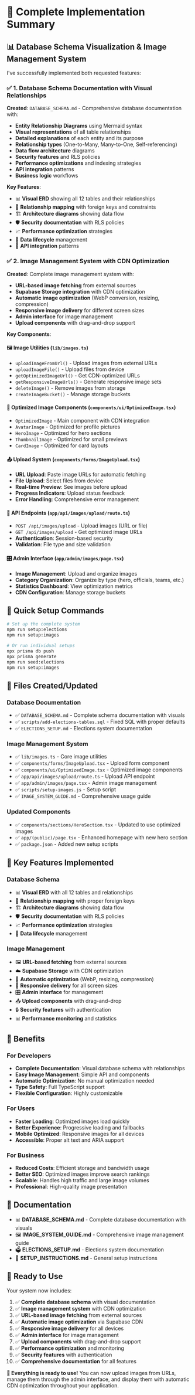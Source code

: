 # 🎉 Complete Implementation Summary

## 📊 Database Schema Visualization & Image Management System

I've successfully implemented both requested features:

### ✅ **1. Database Schema Documentation with Visual Relationships**

**Created**: `DATABASE_SCHEMA.md` - Comprehensive database documentation with:
- **Entity Relationship Diagrams** using Mermaid syntax
- **Visual representations** of all table relationships
- **Detailed explanations** of each entity and its purpose
- **Relationship types** (One-to-Many, Many-to-One, Self-referencing)
- **Data flow architecture** diagrams
- **Security features** and RLS policies
- **Performance optimizations** and indexing strategies
- **API integration** patterns
- **Business logic** workflows

**Key Features**:
- 📊 **Visual ERD** showing all 12 tables and their relationships
- 🔗 **Relationship mapping** with foreign keys and constraints
- 🏗️ **Architecture diagrams** showing data flow
- 🛡️ **Security documentation** with RLS policies
- 📈 **Performance optimization** strategies
- 🔄 **Data lifecycle** management
- 📱 **API integration** patterns

### ✅ **2. Image Management System with CDN Optimization**

**Created**: Complete image management system with:
- **URL-based image fetching** from external sources
- **Supabase Storage integration** with CDN optimization
- **Automatic image optimization** (WebP conversion, resizing, compression)
- **Responsive image delivery** for different screen sizes
- **Admin interface** for image management
- **Upload components** with drag-and-drop support

**Key Components**:

#### 🖼️ **Image Utilities** (`lib/images.ts`)
- `uploadImageFromUrl()` - Upload images from external URLs
- `uploadImageFile()` - Upload files from device
- `getOptimizedImageUrl()` - Get CDN-optimized URLs
- `getResponsiveImageUrls()` - Generate responsive image sets
- `deleteImage()` - Remove images from storage
- `createImageBucket()` - Manage storage buckets

#### 🎨 **Optimized Image Components** (`components/ui/OptimizedImage.tsx`)
- `OptimizedImage` - Main component with CDN integration
- `AvatarImage` - Optimized for profile pictures
- `HeroImage` - Optimized for hero sections
- `ThumbnailImage` - Optimized for small previews
- `CardImage` - Optimized for card layouts

#### 📤 **Upload System** (`components/forms/ImageUpload.tsx`)
- **URL Upload**: Paste image URLs for automatic fetching
- **File Upload**: Select files from device
- **Real-time Preview**: See images before upload
- **Progress Indicators**: Upload status feedback
- **Error Handling**: Comprehensive error management

#### 🔗 **API Endpoints** (`app/api/images/upload/route.ts`)
- `POST /api/images/upload` - Upload images (URL or file)
- `GET /api/images/upload` - Get optimized image URLs
- **Authentication**: Session-based security
- **Validation**: File type and size validation

#### 🎛️ **Admin Interface** (`app/admin/images/page.tsx`)
- **Image Management**: Upload and organize images
- **Category Organization**: Organize by type (hero, officials, teams, etc.)
- **Statistics Dashboard**: View optimization metrics
- **CDN Configuration**: Manage storage buckets

## 🚀 **Quick Setup Commands**

```bash
# Set up the complete system
npm run setup:elections
npm run setup:images

# Or run individual setups
npx prisma db push
npx prisma generate
npm run seed:elections
npm run setup:images
```

## 📁 **Files Created/Updated**

### Database Documentation
- ✅ `DATABASE_SCHEMA.md` - Complete schema documentation with visuals
- ✅ `scripts/add-elections-tables.sql` - Fixed SQL with proper defaults
- ✅ `ELECTIONS_SETUP.md` - Elections system documentation

### Image Management System
- ✅ `lib/images.ts` - Core image utilities
- ✅ `components/forms/ImageUpload.tsx` - Upload form component
- ✅ `components/ui/OptimizedImage.tsx` - Optimized image components
- ✅ `app/api/images/upload/route.ts` - Upload API endpoint
- ✅ `app/admin/images/page.tsx` - Admin image management
- ✅ `scripts/setup-images.js` - Setup script
- ✅ `IMAGE_SYSTEM_GUIDE.md` - Comprehensive usage guide

### Updated Components
- ✅ `components/sections/HeroSection.tsx` - Updated to use optimized images
- ✅ `app/(public)/page.tsx` - Enhanced homepage with new hero section
- ✅ `package.json` - Added new setup scripts

## 🎯 **Key Features Implemented**

### Database Schema
- 📊 **Visual ERD** with all 12 tables and relationships
- 🔗 **Relationship mapping** with proper foreign keys
- 🏗️ **Architecture diagrams** showing data flow
- 🛡️ **Security documentation** with RLS policies
- 📈 **Performance optimization** strategies
- 🔄 **Data lifecycle** management

### Image Management
- 🖼️ **URL-based fetching** from external sources
- ☁️ **Supabase Storage** with CDN optimization
- 🎨 **Automatic optimization** (WebP, resizing, compression)
- 📱 **Responsive delivery** for all screen sizes
- 🎛️ **Admin interface** for management
- 📤 **Upload components** with drag-and-drop
- 🔒 **Security features** with authentication
- 📊 **Performance monitoring** and statistics

## 🌟 **Benefits**

### For Developers
- **Complete Documentation**: Visual database schema with relationships
- **Easy Image Management**: Simple API and components
- **Automatic Optimization**: No manual optimization needed
- **Type Safety**: Full TypeScript support
- **Flexible Configuration**: Highly customizable

### For Users
- **Faster Loading**: Optimized images load quickly
- **Better Experience**: Progressive loading and fallbacks
- **Mobile Optimized**: Responsive images for all devices
- **Accessible**: Proper alt text and ARIA support

### For Business
- **Reduced Costs**: Efficient storage and bandwidth usage
- **Better SEO**: Optimized images improve search rankings
- **Scalable**: Handles high traffic and large image volumes
- **Professional**: High-quality image presentation

## 📖 **Documentation**

- 📊 **DATABASE_SCHEMA.md** - Complete database documentation with visuals
- 🖼️ **IMAGE_SYSTEM_GUIDE.md** - Comprehensive image management guide
- 🗳️ **ELECTIONS_SETUP.md** - Elections system documentation
- 🚀 **SETUP_INSTRUCTIONS.md** - General setup instructions

## 🎉 **Ready to Use**

Your system now includes:

1. ✅ **Complete database schema** with visual documentation
2. ✅ **Image management system** with CDN optimization
3. ✅ **URL-based image fetching** from external sources
4. ✅ **Automatic image optimization** via Supabase CDN
5. ✅ **Responsive image delivery** for all devices
6. ✅ **Admin interface** for image management
7. ✅ **Upload components** with drag-and-drop support
8. ✅ **Performance optimization** and monitoring
9. ✅ **Security features** with authentication
10. ✅ **Comprehensive documentation** for all features

**🚀 Everything is ready to use!** You can now upload images from URLs, manage them through the admin interface, and display them with automatic CDN optimization throughout your application.
